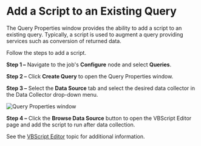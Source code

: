 # Add a Script to an Existing Query

The Query Properties window provides the ability to add a script to an existing query. Typically, a script is used to augment a query providing services such as conversion of returned data.

Follow the steps to add a script.

__Step 1 –__ Navigate to the job's __Configure__ node and select __Queries__.

__Step 2 –__ Click __Create Query__ to open the Query Properties window.

__Step 3 –__ Select the __Data Source__ tab and select the desired data collector in the Data Collector drop-down menu.

![Query Properties window](/img/product_docs/accessanalyzer/accessanalyzer/enterpriseauditor/admin/datacollector/script/querypropertiesexisting.png)

__Step 4 –__ Click the __Browse Data Source__ button to open the VBScript Editor page and add the script to run after data collection.

See the [VBScript Editor](/docs/accessanalyzer/accessanalyzer/enterpriseauditor/admin/datacollector/script/editor.md) topic for additional information.
